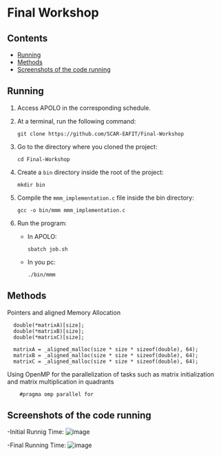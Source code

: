 # Final Workshop

## Contents
- [Running](#running)
- [Methods](#Methods)
- [Screenshots of the code running](#authors)

## Running

1. Access APOLO in the corresponding schedule.

2. At a terminal, run the following command:
    ```
    git clone https://github.com/SCAR-EAFIT/Final-Workshop
    ```

3. Go to the directory where you cloned the project:
    ```
    cd Final-Workshop
    ```

4. Create a `bin` directory inside the root of the project:
    ```
    mkdir bin
    ```

5. Compile the `mmm_implementation.c` file inside the bin directory:
    ```
    gcc -o bin/mmm mmm_implementation.c
    ```

6. Run the program:
    - In APOLO:
        ```
        sbatch job.sh
        ```

    - In you pc:
        ```
        ./bin/mmm
        ```


## Methods

Pointers and aligned Memory Allocation
  ```
    double(*matrixA)[size];
    double(*matrixB)[size];
    double(*matrixC)[size];

    matrixA = _aligned_malloc(size * size * sizeof(double), 64);
    matrixB = _aligned_malloc(size * size * sizeof(double), 64);
    matrixC = _aligned_malloc(size * size * sizeof(double), 64);
  ```
Using OpenMP for the parallelization of tasks such as matrix initialization and matrix multiplication in quadrants
```
    #pragma omp parallel for
 ```

## Screenshots of the code running
-Initial Runnig Time:
![image](https://github.com/user-attachments/assets/d7b4ca97-2cf3-4b01-9097-9cb266f2deb2)

-Final Running Time:
 ![image](https://github.com/user-attachments/assets/50ba4aa5-22af-4e75-b034-b297069e6fd6)

